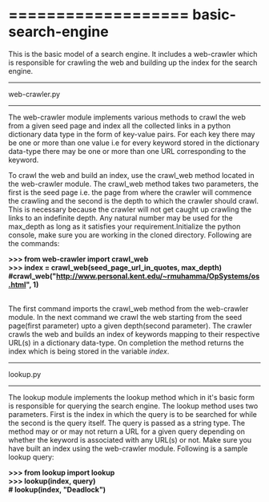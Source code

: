 ===================
basic-search-engine
===================

This is the basic model of a search engine. It includes a web-crawler which is
responsible for  crawling the web and building up the index for the search engine.

________________

web-crawler.py
________________

The web-crawler module implements various methods to crawl the web from a given
seed page and index all the collected links in a python dictionary data type in
the form of key-value pairs. For each key there may be one or more than one value
i.e for every keyword stored in the dictionary data-type there may be one or more 
than one URL corresponding to the keyword.

To crawl the web and build an index, use the crawl_web method located in the 
web-crawler module. The crawl_web method takes two parameters, the first is the
seed page i.e. the page from where the crawler will commence the crawling and 
the second is the depth to which the crawler should crawl. This is necessary 
because the crawler will not get caught up crawling the links to an indefinite
depth. Any natural number may be used for the max_depth as long as it satisfies
your requirement.Initialize the python console, make sure you are working in the
cloned directory. Following are the commands:

<b>>>> from web-crawler import crawl_web</b><br>
<b>>>> index = crawl_web(seed_page_url_in_quotes, max_depth)</b><br>
<b>#crawl_web("http://www.personal.kent.edu/~rmuhamma/OpSystems/os.html", 1)</b><br><br>

The first command imports the crawl_web method from the web-crawler module. In 
the next command we crawl the web starting from the seed page(first parameter) upto
a given depth(second parameter). The crawler crawls the web and builds an index of
keywords mapping to their respective URL(s) in a dictionary data-type. On completion
the method returns the index which is being stored in the variable <i>index</i>.


______________

lookup.py
______________

The lookup module implements the lookup method which in it's basic form is responsible
for querying the search engine. The lookup method uses two parameters. First is the
index in which the query is to be searched for while the second is the query itself.
The query is passed as a string type. The method may or or may not return a URL for a
given query depending on whether the keyword is associated with any URL(s) or not.
Make sure you have built an index using the web-crawler module. Following is a
sample lookup query:

<b>>>> from lookup import lookup</b><br>
<b>>>> lookup(index, query)</b><br>
<b># lookup(index, "Deadlock")</b><br><br>

